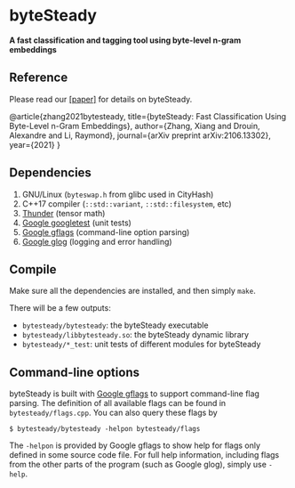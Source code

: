 # byteSteady

**A fast classification and tagging tool using byte-level n-gram embeddings**

## Reference

Please read our [[paper]](https://arxiv.org/abs/2106.13302) for details on byteSteady.

@article{zhang2021bytesteady,
  title={byteSteady: Fast Classification Using Byte-Level n-Gram Embeddings},
  author={Zhang, Xiang and Drouin, Alexandre and Li, Raymond},
  journal={arXiv preprint arXiv:2106.13302},
  year={2021}
}

## Dependencies

1. GNU/Linux (`byteswap.h` from glibc used in CityHash)
2. C++17 compiler (`::std::variant`, `::std::filesystem`, etc)
3. [Thunder](http://thunder.nyc) (tensor math)
4. [Google googletest](https://github.com/google/googletest) (unit tests)
5. [Google gflags](https://github.com/gflags/gflags) (command-line option parsing)
6. [Google glog](https://github.com/google/glog) (logging and error handling)

## Compile

Make sure all the dependencies are installed, and then simply `make`.

There will be a few outputs:
- `bytesteady/bytesteady`: the byteSteady executable
- `bytesteady/libbytesteady.so`: the byteSteady dynamic library
- `bytesteady/*_test`: unit tests of different modules for byteSteady

## Command-line options

byteSteady is built with [Google gflags](https://github.com/gflags/gflags) to support command-line flag parsing. The definition of all available flags can be found in `bytesteady/flags.cpp`. You can also query these flags by

```
$ bytesteady/bytesteady -helpon bytesteady/flags
```

The `-helpon` is provided by Google gflags to show help for flags only defined in some source code file. For full help information, including flags from the other parts of the program (such as Google glog), simply use `-help`.
